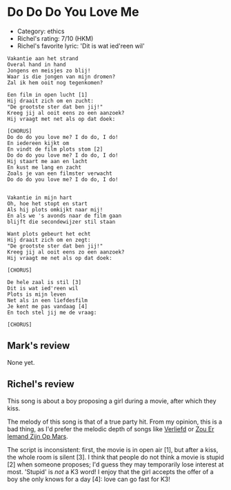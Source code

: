 # Do Do Do You Love Me

 * Category: ethics
 * Richel's rating: 7/10 (HKM)
 * Richel's  favorite lyric: 'Dit is wat ied'reen wil'

```
Vakantie aan het strand
Overal hand in hand
Jongens en meisjes zo blij!
Waar is die jongen van mijn dromen?
Zal ik hem ooit nog tegenkomen?

Een film in open lucht [1]
Hij draait zich om en zucht:
"De grootste ster dat ben jij!"
Kreeg jij al ooit eens zo een aanzoek?
Hij vraagt met net als op dat doek:

[CHORUS]
Do do do you love me? I do do, I do!
En iedereen kijkt om
En vindt de film plots stom [2]
Do do do you love me? I do do, I do!
Hij staart me aan en lacht
En kust me lang en zacht
Zoals je van een filmster verwacht
Do do do you love me? I do do, I do!


Vakantie in mijn hart
Oh, hoe het stopt en start
Als hij plots omkijkt naar mij!
En als we 's avonds naar de film gaan
blijft die secondewijzer stil staan

Want plots gebeurt het echt
Hij draait zich om en zegt:
"De grootste ster dat ben jij!"
Kreeg jij al ooit eens zo een aanzoek?
Hij vraagt me net als op dat doek:

[CHORUS]

De hele zaal is stil [3]
Dit is wat ied'reen wil
Plots is mijn leven
Net als in een liefdesfilm
Je kent me pas vandaag [4]
En toch stel jij me de vraag:

[CHORUS]

```

## Mark's review

None yet.

## Richel's review

This song is about a boy proposing a girl during a movie, after which they kiss.

The melody of this song is that of a true party hit. From my opinion, this is a bad thing, as
I'd prefer the melodic depth of songs like [Verliefd](Verliefd.md) or [Zou Er Iemand Zijn Op Mars](ZouErIemandZijnOpMars.md).

The script is inconsistent: first, the movie is in open air [1], but after a kiss, the whole room is silent [3].
I think that people do not think a movie is stupid [2] when someone proposes; I'd guess they may 
temporarily lose interest at most. 'Stupid' is _not_ a K3 word! I enjoy that the girl accepts the offer
of a boy she only knows for a day [4]: love can go fast for K3!
